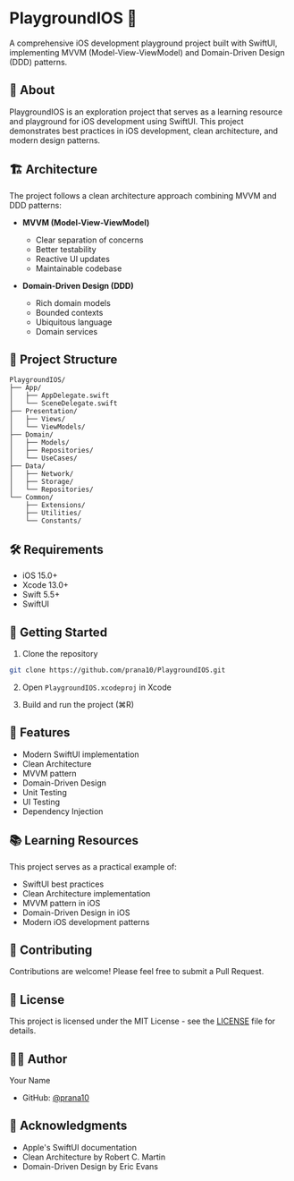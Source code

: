 # PlaygroundIOS 🚀

A comprehensive iOS development playground project built with SwiftUI, implementing MVVM (Model-View-ViewModel) and Domain-Driven Design (DDD) patterns.

## 📱 About

PlaygroundIOS is an exploration project that serves as a learning resource and playground for iOS development using SwiftUI. This project demonstrates best practices in iOS development, clean architecture, and modern design patterns.

## 🏗 Architecture

The project follows a clean architecture approach combining MVVM and DDD patterns:

- **MVVM (Model-View-ViewModel)**
  - Clear separation of concerns
  - Better testability
  - Reactive UI updates
  - Maintainable codebase

- **Domain-Driven Design (DDD)**
  - Rich domain models
  - Bounded contexts
  - Ubiquitous language
  - Domain services

## 📁 Project Structure

```
PlaygroundIOS/
├── App/
│   ├── AppDelegate.swift
│   └── SceneDelegate.swift
├── Presentation/
│   ├── Views/
│   └── ViewModels/
├── Domain/
│   ├── Models/
│   ├── Repositories/
│   └── UseCases/
├── Data/
│   ├── Network/
│   ├── Storage/
│   └── Repositories/
└── Common/
    ├── Extensions/
    ├── Utilities/
    └── Constants/
```

## 🛠 Requirements

- iOS 15.0+
- Xcode 13.0+
- Swift 5.5+
- SwiftUI

## 🚀 Getting Started

1. Clone the repository
```bash
git clone https://github.com/prana10/PlaygroundIOS.git
```

2. Open `PlaygroundIOS.xcodeproj` in Xcode

3. Build and run the project (⌘R)

## 🎯 Features

- Modern SwiftUI implementation
- Clean Architecture
- MVVM pattern
- Domain-Driven Design
- Unit Testing
- UI Testing
- Dependency Injection

## 📚 Learning Resources

This project serves as a practical example of:
- SwiftUI best practices
- Clean Architecture implementation
- MVVM pattern in iOS
- Domain-Driven Design in iOS
- Modern iOS development patterns

## 🤝 Contributing

Contributions are welcome! Please feel free to submit a Pull Request.

## 📄 License

This project is licensed under the MIT License - see the [LICENSE](LICENSE) file for details.

## 👨‍💻 Author

Your Name
- GitHub: [@prana10](https://github.com/prana10)

## 🙏 Acknowledgments

- Apple's SwiftUI documentation
- Clean Architecture by Robert C. Martin
- Domain-Driven Design by Eric Evans
